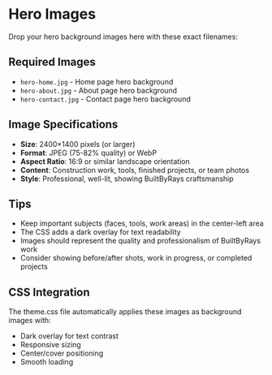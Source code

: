 # Hero Images

Drop your hero background images here with these exact filenames:

## Required Images

- `hero-home.jpg` - Home page hero background
- `hero-about.jpg` - About page hero background
- `hero-contact.jpg` - Contact page hero background

## Image Specifications

- **Size**: 2400×1400 pixels (or larger)
- **Format**: JPEG (75-82% quality) or WebP
- **Aspect Ratio**: 16:9 or similar landscape orientation
- **Content**: Construction work, tools, finished projects, or team photos
- **Style**: Professional, well-lit, showing BuiltByRays craftsmanship

## Tips

- Keep important subjects (faces, tools, work areas) in the center-left area
- The CSS adds a dark overlay for text readability
- Images should represent the quality and professionalism of BuiltByRays work
- Consider showing before/after shots, work in progress, or completed projects

## CSS Integration

The theme.css file automatically applies these images as background images with:

- Dark overlay for text contrast
- Responsive sizing
- Center/cover positioning
- Smooth loading
